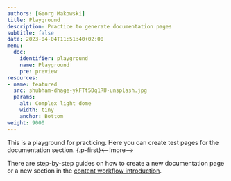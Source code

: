 ```yaml
---
authors: [Georg Makowski]
title: Playground
description: Practice to generate documentation pages
subtitle: false
date: 2023-04-04T11:51:40+02:00 
menu:
  doc:
    identifier: playground
    name: Playground
    pre: preview
resources:
- name: featured
  src: shubham-dhage-ykFTt5Dq1RU-unsplash.jpg
  params: 
    alt: Complex light dome
    width: tiny
    anchor: Bottom
weight: 9000
---
```


This is a playground for practicing. Here you can create test pages for the documentation section.
{.p-first}<--!more-->

There are step-by-step guides on how to create a new documentation page or a new section in the [content workflow introduction](/doc/intro/workflow/content).
